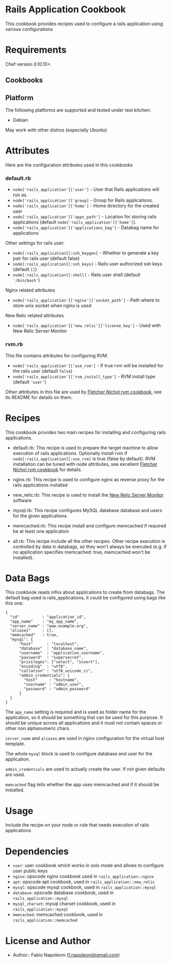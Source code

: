 Rails Application Cookbook
==========================

This cookbook provides recipes used to configure a rails application
using various configurations

Requirements
============

Chef version 0.10.10+.

Cookbooks
---------

Platform
--------

The following platforms are supported and tested under test kitchen:

* Debian

May work with other distros (especially Ubuntu)

Attributes
==========

Here are the configuration attributes used in this cookbooks

### default.rb

* `node['rails_application']['user']` - User that Rails applications will run as.
* `node['rails_application']['group]` - Group for Rails applications.
* `node['rails_application']['home']` - Home directory for the created user
* `node['rails_application']['apps_path']` - Location for storing rails applications (default `node['rails_application']['home']`).
* `node['rails_application']['applications_bag']` - Databag name for applications

Other settings for rails user:

* `node[:rails_application][:ssh_keygen]` - Whether to generate a key pair for rails user (default false)
* `node[:rails_application][:ssh_keys]` - Rails user authorized ssh keys (default `[]`)
* `node[:rails_application][:shell]` - Rails user shell (default `'/bin/bash'`)

Nginx related attributes

* `node['rails_application']['nginx']['socket_path']` - Path where to store unix socket when nginx is used

New Relic related attributes

* `node['rails_application']['new_relic']['license_key']` - Used with New Relic Server Monitor

### rvm.rb

This file contains attributes for configuring RVM.

* `node['rails_application']['use_rvm']` - If true rvm will be installed for the rails user (default `false`)
* `node['rails_application']['rvm_install_type']` - RVM install type (default `'user'`)

Other attributes in this file are used by [Fletcher Nichol rvm cookbook](https://github.com/fnichol/chef-rvm), see its
 README for details on them.

Recipes
=======

This cookbook provides two main recipes for installing and configuring rails applications.

* default.rb: This recipe is used to prepare the target machine to allow
 execution of rails applications. Optionally install rvm if `node[:rails_application][:use_rvm]` is true
 (false by default). RVM installation can be tuned with node attributes, see excellent
 [Fletcher Nichol rvm cookbook](https://github.com/fnichol/chef-rvm) for details.
* nginx.rb: This recipe is used to configure nginx as reverse proxy for the
 rails applications installed
* new_relic.rb: This recipe is used to install the [New Relic Server Monitor](https://newrelic.com/docs/server/) software
* mysql.rb: This recipe configures MySQL database database and users for the given applications
* memcached.rb: This recipe install and configure memcached if required be at least one application

* all.rb: This recipe include all the other recipes. Other recipe execution is controlled by data in databags, so they
 won't always be executed (e.g. if no application specifies memcached: true, memcached won't be installed).

Data Bags
=========

This cookbook reads infos about applications to create from databags. The default bag used
is rails_applications, it could be configured using bags like this one:

    {
      "id"          : "application_id",
      "app_name"    : "my_app_name",
      "server_name" : "www.example.org",
      "aliases"     : [],
      "memcached"   : true,
      "mysql": {
          "host"      : "localhost",
          "database"  : "database_name",
          "username"  : "application_username",
          "password"  : "supersecret",
          "privileges": ["select", "insert"],
          "encoding"  : "utf8",
          "collation" : "utf8_unicode_ci",
          "admin_credentials": {
            "host"     : "hostname",
            "username" : "admin_user",
            "password" : "admin_password"
          }
      }
    }

The `app_name` setting is required and is used as folder name for the application, so it should
be something that can be used for this purpose. It should be unique across all applications and
 it must not contain spaces or other non alphanumeric chars.

`server_name` and `aliases` are used in nginx configuration for the virtual host template.

The whole `mysql` block is used to configure database and user for the application.

`admin_credentials` are used to actually create the user. If not given defaults are used.

`memcached` flag tells whether the app uses memcached and if it should be installed.

Usage
=====

Include the recipe on your node or role that needs execution of rails applications

Dependencies
============

* `user`: user cookbook which works in solo mode and allows to configure user public keys
* `nginx`: opscode nginx cookbook used in `rails_application::nginx`
* `apt`: opscode apt cookbook, used in `rails_application::new_relic`
* `mysql`: opscode mysql cookbook, used in `rails_application::mysql`
* `database`: opscode database cookbook, used in `rails_application::mysql`
* `mysql_charset`: mysql charset cookbook, used in `rails_application::mysql`
* `memcached`: memcached cookbook, used in `rails_application::memcached`

License and Author
==================

- Author:: Fabio Napoleoni (<f.napoleoni@gmail.com>)

